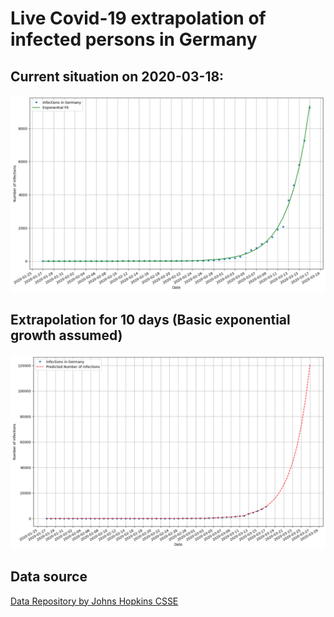 # Live Covid-19 extrapolation of infected persons in Germany

## Current situation on 2020-03-18:

![](plots/exponential_fit.png)


## Extrapolation for 10 days (Basic exponential growth assumed)
![](plots/exponential_extrapolation.png)

## Data source
[Data Repository by Johns Hopkins CSSE](https://github.com/CSSEGISandData/COVID-19)